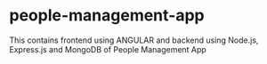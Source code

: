 # people-management-app
This contains frontend using ANGULAR and backend using Node.js, Express.js and MongoDB of People Management App
